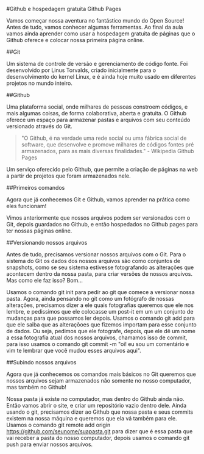 #Github e hospedagem gratuita Github Pages

Vamos começar nossa aventura no fantástico mundo do Open Source! Antes de tudo, vamos conhecer algumas ferramentas. Ao final da aula vamos ainda aprender como usar a hospedagem gratuita de páginas que o Github oferece e colocar nossa primeira página online.

##Git

Um sistema de controle de versão e gerenciamento de código fonte. Foi desenvolvido por Linus Torvalds, criado inicialmente para o desenvolvimento do kernel Linux, e é ainda hoje muito usado em diferentes projetos no mundo inteiro.

##Github

Uma plataforma social, onde milhares de pessoas constroem códigos, e mais algumas coisas, de forma colaborativa, aberta e gratuita. O Github oferece um espaço para armazenar pastas e arquivos com seu conteúdo versionado através do Git.

> "O Github, é na verdade uma rede social ou uma fábrica social de software, que desenvolve e promove milhares de códigos fontes pré armazenados, para as mais diversas finalidades." - Wikipedia
Github Pages

Um serviço oferecido pelo Github, que permite a criação de páginas na web a partir de projetos que foram armazenados nele.

##Primeiros comandos

Agora que já conhecemos Git e Github, vamos aprender na prática como eles funcionam!

Vimos anteriormente que nossos arquivos podem ser versionados com o Git, depois guardados no Github, e então hospedados no Github pages para ter nossas páginas online.

##Versionando nossos arquivos

Antes de tudo, precisamos versionar nossos arquivos com o Git. Para o sistema do Git os dados dos nossos arquivos são como conjuntos de snapshots, como se seu sistema estivesse fotografando as alterações que acontecem dentro da nossa pasta, para criar versões de nossos arquivos. Mas como ele faz isso? Bom...

Usamos o comando git init para pedir ao git que comece a versionar nossa pasta. Agora, ainda pensando no git como um fotógrafo de nossas alterações, precisamos dizer a ele quais fotografias queremos que ele nos lembre, e pedissimos que ele colocasse um post-it em um um conjunto de mudanças para que possamos ler depois. Usamos o comando git add para que ele saiba que as alteraçõoes que fizemos importam para esse conjunto de dados. Ou seja, pedimos que ele fotografe, depois, que ele dê um nome a essa fotografia atual dos nossos arquivos, chamamos isso de commit, para isso usamos o comando git commit -m "oi! eu sou um comentário e vim te lembrar que você mudou esses arquivos aqui".

##Subindo nossos arquivos

Agora que já conhecemos os comandos mais básicos no Git queremos que nossos arquivos sejam armazenados não somente no nosso computador, mas também no Github!

Nossa pasta já existe no computador, mas dentro do Github ainda não. Então vamos abrir o site, e criar um repositório vazio dentro dele. Ainda usando o git, precisamos dizer ao Github que nossa pasta e seus commits existem na nossa máquina e queremos que ela vá também para ele. Usamos o comando git remote add origin https://github.com/seunome/suapasta.git para dizer que é essa pasta que vai receber a pasta do nosso computador, depois usamos o comando git push para enviar nossos arquivos.

